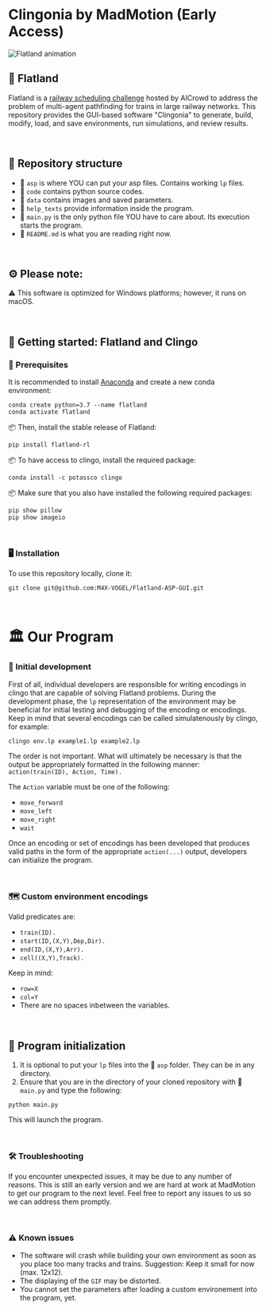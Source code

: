 # Clingonia by MadMotion (Early Access)

![Flatland animation](https://i.imgur.com/9cNtWjs.gif)

## 🚆 Flatland
Flatland is a [railway scheduling challenge](https://flatland.aicrowd.com/intro.html) hosted by AICrowd to address the problem of multi-agent pathfinding for trains in large railway networks. This repository provides the GUI-based software "Clingonia" to generate, build, modify, load, and save environments, run simulations, and review results.

<br>

## 🏡 Repository structure

- 📁 `asp` is where YOU can put your asp files. Contains working `lp` files.
- 📁 `code` contains python source codes.
- 📁 `data` contains images and saved parameters.
- 📁 `help_texts` provide information inside the program.
- 📝 `main.py` is the only python file YOU have to care about. Its execution starts the program.
- 📝 `README.md` is what you are reading right now.

<br>

## ⚙️ Please note:

⚠️ This software is optimized for Windows platforms; however, it runs on macOS.

<br>

## 🌱 Getting started: Flatland and Clingo

### 📜 Prerequisites

It is recommended to install [Anaconda](https://www.anaconda.com/distribution/) and create a new conda environment:
```
conda create python=3.7 --name flatland
conda activate flatland
```

📦 Then, install the stable release of Flatland:
```
pip install flatland-rl
```

📦 To have access to clingo, install the required package:
```
conda install -c potassco clingo
```

📦 Make sure that you also have installed the following required packages:
```
pip show pillow
pip show imageio
```

<br>

### 🖥️ Installation

To use this repository locally, clone it:
```
git clone git@github.com:M4X-VOGEL/Flatland-ASP-GUI.git
```

<br>

# 🏛️ Our Program

### 🐣 Initial development

First of all, individual developers are responsible for writing encodings in clingo that are capable of solving Flatland problems.  During the development phase, the `lp` representation of the environment may be beneficial for initial testing and debugging of the encoding or encodings.  Keep in mind that several encodings can be called simulatenously by clingo, for example:
```
clingo env.lp example1.lp example2.lp
```

The order is not important.  What will ultimately be necessary is that the output be appropriately formatted in the following manner:
`action(train(ID), Action, Time).` 

The `Action` variable must be one of the following:
- `move_forward`
- `move_left`
- `move_right`
- `wait`

Once an encoding or set of encodings has been developed that produces valid paths in the form of the appropriate `action(...)` output, developers can initialize the program.

<br>

### 🗺️ Custom environment encodings

Valid predicates are:
- `train(ID).`
- `start(ID,(X,Y),Dep,Dir).`
- `end(ID,(X,Y),Arr).`
- `cell((X,Y),Track).`

Keep in mind:
- `row=X`
- `col=Y`
- There are no spaces inbetween the variables.

<br>

## 🚀 Program initialization

1. It is optional to put your `lp` files into the 📁 `asp` folder. They can be in any directory.
2. Ensure that you are in the directory of your cloned repository with 📝 `main.py` and type the following:
```
python main.py
```
This will launch the program.

<br>

### 🛠️ Troubleshooting

If you encounter unexpected issues, it may be due to any number of reasons. This is still an early version and we are hard at work at MadMotion to get our program to the next level. Feel free to report any issues to us so we can address them promptly.

<br>

### ⚠️ Known issues

- The software will crash while building your own environment as soon as you place too many tracks and trains. Suggestion: Keep it small for now (max. 12x12).
- The displaying of the `GIF` may be distorted. 
- You cannot set the parameters after loading a custom environement into the program, yet.
